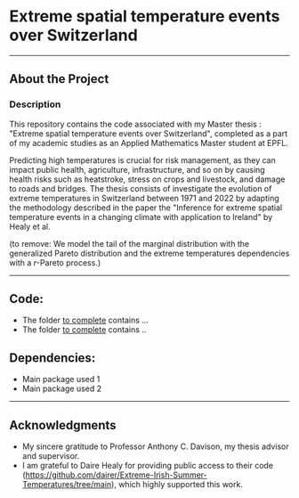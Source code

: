 # Extreme spatial temperature events over Switzerland

---

## About the Project

### Description

This repository contains the code associated with my Master thesis : "Extreme spatial temperature events over Switzerland", completed as a part of my academic studies as an Applied Mathematics Master student at EPFL.

Predicting high temperatures is crucial for risk management, as they can impact public health, agriculture, infrastructure, and so on by causing health risks such as heatstroke, stress on crops and livestock, and damage to roads and bridges. The thesis consists of investigate the evolution of extreme temperatures in Switzerland between 1971 and 2022 by adapting the methodology described in the paper the "Inference for extreme spatial temperature events in a changing climate with application to Ireland" by Healy et al. 


(to remove: We model the tail of the marginal distribution with the generalized Pareto distribution and the extreme temperatures dependencies with a $r$-Pareto process.)

---

## Code:
- The folder [to complete](name.R) contains ...
- The folder [to complete](name.R) contains ..

## Dependencies:
- Main package used 1
- Main package used 2
  
---

## Acknowledgments

- My sincere gratitude to Professor Anthony C. Davison, my thesis advisor and supervisor.
- I am grateful to Daire Healy for providing public access to their code (https://github.com/dairer/Extreme-Irish-Summer-Temperatures/tree/main), which highly supported this work.
